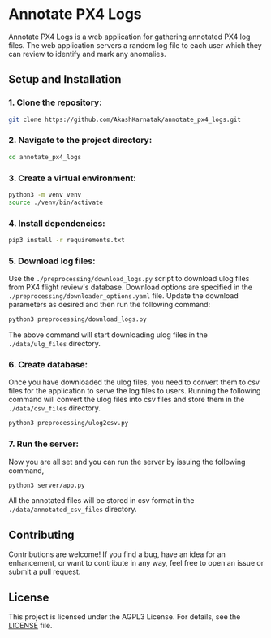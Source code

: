 # Annotate PX4 Logs

Annotate PX4 Logs is a web application for gathering annotated PX4 log files. The web application servers a random log file
to each user which they can review to identify and mark any anomalies.

## Setup and Installation

### 1. Clone the repository:

   ```bash
   git clone https://github.com/AkashKarnatak/annotate_px4_logs.git
   ```

### 2. Navigate to the project directory:

   ```bash
   cd annotate_px4_logs
   ```

### 3. Create a virtual environment:

   ```bash
   python3 -m venv venv
   source ./venv/bin/activate
   ```

### 4. Install dependencies:

   ```bash
   pip3 install -r requirements.txt
   ```

### 5. Download log files:

Use the `./preprocessing/download_logs.py` script to download ulog files from PX4 flight review's
database. Download options are specified in the `./preprocessing/downloader_options.yaml` file.
Update the download parameters as desired and then run the following command:

   ```bash
   python3 preprocessing/download_logs.py
   ```

The above command will start downloading ulog files in the `./data/ulg_files` directory.

### 6. Create database:

Once you have downloaded the ulog files, you need to convert them to csv files for the
application to serve the log files to users. Running the following command will convert
the ulog files into csv files and store them in the `./data/csv_files` directory.

   ```bash
   python3 preprocessing/ulog2csv.py
   ```

### 7. Run the server:

Now you are all set and you can run the server by issuing the following command,

   ```bash
   python3 server/app.py
   ```

All the annotated files will be stored in csv format in the `./data/annotated_csv_files`
directory.

## Contributing

Contributions are welcome! If you find a bug, have an idea for an enhancement, or want to contribute in any way, feel free to open an issue or submit a pull request.

## License

This project is licensed under the AGPL3 License. For details, see the [LICENSE](LICENSE) file.
